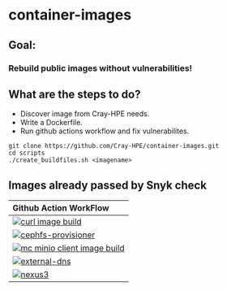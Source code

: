 # container-images

## Goal:
### Rebuild public images without vulnerabilities!

## What are the steps to do?

* Discover image from Cray-HPE needs.
* Write a Dockerfile.
* Run github actions workflow and fix vulnerabilites.

```
git clone https://github.com/Cray-HPE/container-images.git
cd scripts
./create_buildfiles.sh <imagename>
```

## Images already passed by Snyk check

| Github Action WorkFlow |
|:--------|
|[![curl image build](https://github.com/Cray-HPE/container-images/actions/workflows/curl.yaml/badge.svg?branch=main)](https://github.com/Cray-HPE/container-images/actions/workflows/curl.yaml) |
|[![cephfs-provisioner](https://github.com/Cray-HPE/container-images/actions/workflows/cephfs-provisioner.yaml/badge.svg?branch=main)](https://github.com/Cray-HPE/container-images/actions/workflows/cephfs-provisioner.yaml)|
|[![mc minio client image build](https://github.com/Cray-HPE/container-images/actions/workflows/mc.yaml/badge.svg?branch=main)](https://github.com/Cray-HPE/container-images/actions/workflows/mc.yaml)|
|[![external-dns](https://github.com/Cray-HPE/container-images/actions/workflows/external-dns.yaml/badge.svg?branch=main)](https://github.com/Cray-HPE/container-images/actions/workflows/external-dns.yaml)|
|[![nexus3](https://github.com/Cray-HPE/container-images/actions/workflows/nexus3.yaml/badge.svg?branch=main)](https://github.com/Cray-HPE/container-images/actions/workflows/nexus3.yaml)|
